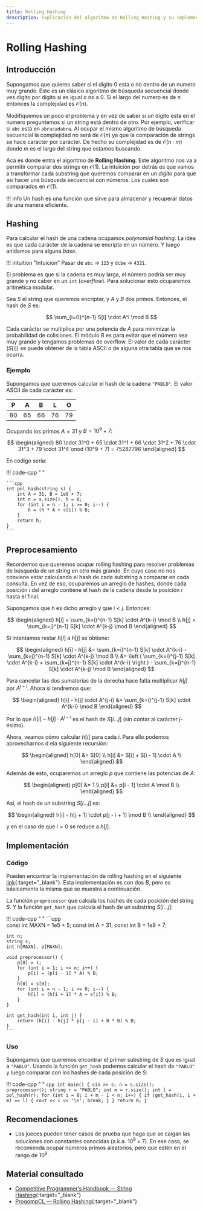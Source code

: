 ```yaml
---
title: Rolling Hashing
description: Explicación del algoritmo de Rolling Hashing y su implementación en C++.
---
```


# Rolling Hashing

## Introducción

Supongamos que quieres saber si el dígito $0$ esta o no dentro de un numero muy grande. Este es un clásico algoritmo de búsqueda secuencial donde ves dígito por dígito si es igual o no a $0$. Si el largo del numero es de $n$ entonces la complejidad es $\mathcal{O}(n)$. 

Modifiquemos un poco el problema y en vez de saber si un dígito está en el numero preguntemos si un string está dentro de otro. Por ejemplo, verificar si `abc` está en `abracadabra`. Al ocupar el mismo algoritmo de búsqueda secuencial la complejidad no será de $\mathcal{O}(n)$ ya que la comparación de strings se hace carácter por carácter. De hecho su complejidad es de $\mathcal{O}(n \cdot m)$ donde $m$ es el largo del string que estamos buscando. 


Acá es donde entra el algoritmo de **Rolling Hashing**. Este algoritmo nos va a permitir comparar dos strings en $\mathcal{O}(1)$. La intuición por detrás es que vamos a transformar cada substring que queremos comparar en un _dígito_ para que asi hacer uns búsqueda secuencial con números. Los cuales son comparados en $\mathcal{O}(1)$.

!!! info
    Un hash es una función que sirve para almacenar y recuperar datos de una manera eficiente.

## Hashing

Para calcular el hash de una cadena ocupamos _polynomial hashing_. La idea es que cada carácter de la cadena se encripta en un número. Y luego anidamos para alguna _base_. 

!!! intuition "Intuición"
    Pasar de `abc` $\rightarrow$ `123` y `dcbe` $\rightarrow$ `4321`. 

El problema es que si la cadena es muy larga, el número podría ser muy grande y no caber en un `int` (_overflow_). Para solucionar esto ocuparemos aritmética modular.

Sea $S$ el string que queremos encriptar, y $A$ y $B$ dos primos. Entonces, el hash de $S$ es:

$$
\sum_{i=0}^{n-1} S[i] \cdot A^i \mod B
$$

Cada carácter se multiplica por una potencia de $A$ para minimizar la probabilidad de colisiones. El módulo $B$ es para evitar que el número sea muy grande y tengamos problemas de overflow. El valor de cada carácter ($S[i]$) se puede obtener de la tabla ASCII o de alguna otra tabla que se nos ocurra.

### Ejemplo

Supongamos que queremos calcular el hash de la cadena `"PABLO"`. El valor ASCII de cada carácter es:

<center>

| P | A | B | L | O |
|---|---|---|---|---|
| 80 | 65 | 66 | 76 | 79 |

</center>

Ocupando los primos $A=31$ y $B=10^9 + 7$:

$$
\begin{aligned}
80 \cdot 31^0 + 65 \cdot 31^1 + 66 \cdot 31^2 + 76 \cdot 31^3 + 79 \cdot 31^4 \mod (10^9 + 7) = 75287796
\end{aligned}
$$

En código sería:

!!! code-cpp " "

    ```cpp
    int pol_hash(string s) {
        int A = 31, B = 1e9 + 7;
        int n = s.size(), h = 0;
        for (int i = n - 1; i >= 0; i--) {
            h = (h * A + s[i]) % B;
        }
        return h;
    }
    ```

## Preprocesamiento

Recordemos que queremos ocupar rolling hashing para resolver problemas de búsqueda de un string en otro más grande. En cuyo caso no nos conviene estar calculando el hash de cada substring a comparar en cada consulta. En vez de eso, ocuparemos un arreglo de hashes, donde cada posición $i$ del arreglo contiene el hash de la cadena desde la posición $i$ hasta el final. 

Supongamos que $h$ es dicho arreglo y que $i < j$. Entonces:

$$
\begin{aligned}
h[i] = \sum_{k=i}^{n-1} S[k] \cdot A^{k-i} \mod B \\ 
h[j] = \sum_{k=j}^{n-1} S[k] \cdot A^{k-j} \mod B
\end{aligned}
$$

Si intentamos restar $h[i]$ a $h[j]$ se obtiene:

$$
\begin{aligned}
h[i] - h[j] &= \sum_{k=i}^{n-1} S[k] \cdot A^{k-i} - \sum_{k=j}^{n-1} S[k] \cdot A^{k-j} \mod B \\
&= \left ( \sum_{k=i}^{j-1} S[k] \cdot A^{k-i} + \sum_{k=j}^{n-1} S[k] \cdot A^{k-i} \right ) - \sum_{k=j}^{n-1} S[k] \cdot A^{k-j} \mod B
\end{aligned}
$$

Para cancelar las dos sumatorias de la derecha hace falta multiplicar $h[j]$ por $A^{j-i}$. Ahora si tendremos que:

$$
\begin{aligned}
h[i] - h[j] \cdot A^{j-i} &= \sum_{k=i}^{j-1} S[k] \cdot A^{k-i} \mod B
\end{aligned}
$$

Por lo que $h[i] - h[j] \cdot A^{j-i}$ es el hash de $S[i \dots j]$ (sin contar al carácter $j$-ésimo).

Ahora, veamos cómo calcular $h[i]$ para cada $i$. Para ello podemos aprovecharnos d ela siguiente recursión:

$$
\begin{aligned}
h[0] &= S[0] \\ 
h[i] &= S[i] + S[i - 1] \cdot A \\
\end{aligned}
$$

Además de esto, ocuparemos un arreglo $p$ que contiene las potencias de $A$:

$$
\begin{aligned}
p[0] &= 1 \\
p[i] &= p[i - 1] \cdot A \mod B \\
\end{aligned}
$$

Así, el hash de un substring $S[i \dots j]$ es:

$$
\begin{aligned}
h[i] - h[j + 1] \cdot p[j - i + 1] \mod B \\
\end{aligned}
$$

y en el caso de que $i = 0$ se reduce a $h[j]$.

## Implementación

### Código

Pueden encontrar la implementación de rolling hashing en el siguiente [link](https://github.com/Wh4rp/Competitive-Programming/blob/main/Notes/Strings/Rolling%20Hashing.h){:target="_blank"}. Esta implementación es con dos $B$, pero es básicamente la misma que se muestra a continuación. 

La función `preprocessor` que calcula los hashes de cada posición del string $S$. Y la función `get_hash` que calcula el hash de un substring $S[i \dots j]$:

!!! code-cpp " "
    ```cpp  
    const int MAXN = 1e5 + 5;
    const int A = 31;
    const int B = 1e9 + 7;

    int n;
    string s;
    int h[MAXN], p[MAXN];

    void preprocessor() {
        p[0] = 1;
        for (int i = 1; i <= n; i++) {
            p[i] = (p[i - 1] * A) % B;
        }
        h[0] = s[0];
        for (int i = n - 1; i >= 0; i--) {
            h[i] = (h[i + 1] * A + s[i]) % B;
        }
    }

    int get_hash(int i, int j) {
        return (h[i] - h[j] * p[j - i] + B * B) % B;
    }
    ```

### Uso

Supongamos que queremos encontrar el primer substring de $S$ que es igual a `"PABLO"`. Usando la función `get_hash` podemos calcular el hash de `"PABLO"` y luego comparar con los hashes de cada posición de $S$:

!!! code-cpp " "
    ```cpp
    int main() {
        cin >> s;
        n = s.size();
        preprocessor();
        string r = "PABLO";
        int m = r.size();
        int l = pol_hash(r);
        for (int i = 0; i + m - 1 < n; i++) {
            if (get_hash(i, i + m) == l) {
                cout << i << '\n';
                break;
            }
        }
        return 0;
    }
    ```

## Recomendaciones

- Los jueces pueden tener casos de prueba que haga que se caigan las soluciones con constantes conocidas (a.k.a. $10^9 + 7$). En ese caso, se recomienda ocupar números primos aleatorios, pero que estén en el rango de $10^9$. 

## Material consultado

- [Competitive Programmer’s Handbook — String Hashing](https://usaco.guide/CPH.pdf#page=255){:target="_blank"}
- [ProgompCL — Rolling Hashing](https://progcomp.cl/rollinghashing){:target="_blank"}
